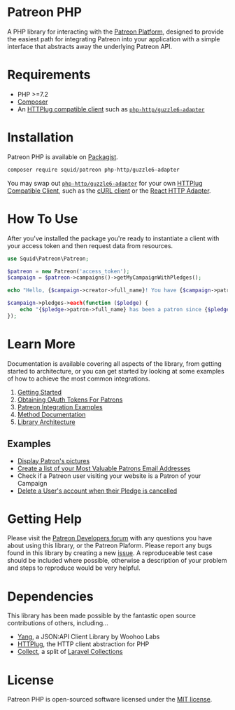 # Patreon PHP

A PHP library for interacting with the
[Patreon Platform](https://www.patreon.com/portal), designed to provide the
easiest path for integrating Patreon into your application with a simple
interface that abstracts away the underlying Patreon API.

# Requirements

* PHP >=7.2
* [Composer](https://getcomposer.org/)
* An [HTTPlug compatible client](http://docs.php-http.org/en/latest/clients.html)
  such as [`php-http/guzzle6-adapter`](https://packagist.org/packages/php-http/guzzle6-adapter)

# Installation

Patreon PHP is available on
[Packagist](https://packagist.org/packages/squid/patreon).

```bash
composer require squid/patreon php-http/guzzle6-adapter
```

You may swap out [`php-http/guzzle6-adapter`](https://packagist.org/packages/php-http/guzzle6-adapter)
for your own
[HTTPlug Compatible Client](http://docs.php-http.org/en/latest/clients.html),
such as the [cURL client](https://packagist.org/packages/php-http/curl-client)
or the [React HTTP Adapter](https://packagist.org/packages/php-http/react-adapter).

# How To Use

After you've installed the package you're ready to instantiate a client with
your access token and then request data from resources.

```php
use Squid\Patreon\Patreon;

$patreon = new Patreon('access_token');
$campaign = $patreon->campaigns()->getMyCampaignWithPledges();

echo "Hello, {$campaign->creator->full_name}! You have {$campaign->patron_count} patrons.\n";

$campaign->pledges->each(function ($pledge) {
    echo "{$pledge->patron->full_name} has been a patron since {$pledge->created_at}.\n";
});
```

# Learn More

Documentation is available covering all aspects of the library, from getting
started to architecture, or you can get started by looking at some examples of
how to achieve the most common integrations.

1. [Getting Started](docs/01-getting-started.md)
2. [Obtaining OAuth Tokens For Patrons](docs/02-oauth.md)
3. [Patreon Integration Examples](docs/03-examples.md)
3. [Method Documentation](docs/04-documentation.md)
4. [Library Architecture](docs/05-architecture.md)

## Examples

- [Display Patron's pictures](#display-patrons)
- [Create a list of your Most Valuable Patrons Email Addresses](#most-valuable-patrons)
- Check if a Patreon user visiting your website is a Patron of your Campaign
- [Delete a User's account when their Pledge is cancelled](#delete-users-when-pledge-is-cancelled)

# Getting Help

Please visit the [Patreon Developers forum](https://www.patreondevelopers.com/)
with any questions you have about using this library, or the Patreon Plaform.
Please report any bugs found in this library by creating a new [issue](https://github.com/1f991/patreon-php/issues).
A reproduceable test case should be included where possible, otherwise a
description of your problem and steps to reproduce would be very helpful.

# Dependencies

This library has been made possible by the fantastic open source contributions
of others, including...

- [Yang](https://github.com/woohoolabs/yang), a JSON:API Client Library by Woohoo Labs
- [HTTPlug](https://github.com/php-http/httplug), the HTTP client abstraction for PHP
- [Collect](https://github.com/tightenco/collect), a split of
  [Laravel Collections](https://laravel.com/docs/5.6/collections)

# License

Patreon PHP is open-sourced software licensed under the [MIT license](https://choosealicense.com/licenses/mit/).
